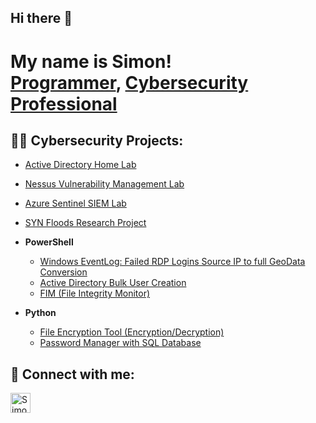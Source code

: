 ## Hi there 👋
<h1>My name is Simon! <br/><a href="https://github.com/Simon3457">Programmer</a>, <a href="https://www.linkedin.com/in/simon-boudreau/">Cybersecurity Professional</a></h1>

<h2>👨‍💻 Cybersecurity Projects:</h2>

- [Active Directory Home Lab](https://github.com/Simon3457/)
- [Nessus Vulnerability Management Lab](https://github.com/Simon3457/)
- [Azure Sentinel SIEM Lab](https://github.com/Simon3457/)
- [SYN Floods Research Project](https://github.com/Simon3457/)

- <b>PowerShell</b>
  - [Windows EventLog: Failed RDP Logins Source IP to full GeoData Conversion](https://github.com/Simon3457/)
  - [Active Directory Bulk User Creation](https://github.com/Simon3457/)
  - [FIM (File Integrity Monitor)](https://github.com/Simon3457/)

- <b>Python</b>
  - [File Encryption Tool (Encryption/Decryption)](https://github.com/Simon3457/)
  - [Password Manager with SQL Database](https://github.com/Simon3457/)


<h2> 🤳 Connect with me:</h2>

[<img align="left" alt="SimonBoudreau | LinkedIn" width="32px" src="https://upload.wikimedia.org/wikipedia/commons/8/81/LinkedIn_icon.svg" />][linkedin]

<!--
[<img align="left" alt="SimonBoudreau | Instagram" width="32px" src="https://upload.wikimedia.org/wikipedia/commons/e/e7/Instagram_logo_2016.svg" />][instagram]
[instagram]: https://www.instagram.com/simon_boudreau/
-->

[linkedin]: https://www.linkedin.com/in/simon-boudreau/


<!--
Here are some ideas to get you started:

- 🔭 I’m currently working on ...
- 🌱 I’m currently learning ...
- 👯 I’m looking to collaborate on ...
- 🤔 I’m looking for help with ...
- 💬 Ask me about ...
- 📫 How to reach me: ...
- 😄 Pronouns: ...
- ⚡ Fun fact: ...
-->

